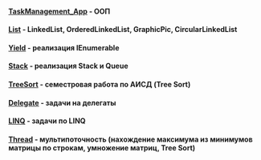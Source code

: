 
#### [TaskManagement_App](https://github.com/2Jinx/ITIS/tree/main/TaskManagement_App "ООП") - ООП
#### [List](https://github.com/2Jinx/ITIS/tree/main/List "LinkedList, OrderedLinkedList, GraphicPic, CircularLinkedList") - LinkedList, OrderedLinkedList, GraphicPic, CircularLinkedList
#### [Yield](https://github.com/2Jinx/ITIS/tree/main/Yield "реализация IEnumerable") - реализация IEnumerable
#### [Stack](https://github.com/2Jinx/ITIS/tree/main/Stack "реализация Stack и Queue") - реализация Stack и Queue
#### [TreeSort](https://github.com/2Jinx/ITIS/tree/main/TreeSort "семестровая работа по АИСД") - семестровая работа по АИСД (Tree Sort)
#### [Delegate](https://github.com/2Jinx/ITIS/tree/main/Delegate "задачи на делегаты") - задачи на делегаты
#### [LINQ](https://github.com/2Jinx/ITIS/tree/main/LINQ "задачи по LINQ") - задачи по LINQ
#### [Thread](https://github.com/2Jinx/ITIS/tree/main/Thread "мультипоточность (нахождение максимума из минимумов матрицы по строкам, умножение матриц, Tree Sort)") - мультипоточность (нахождение максимума из минимумов матрицы по строкам, умножение матриц, Tree Sort)
